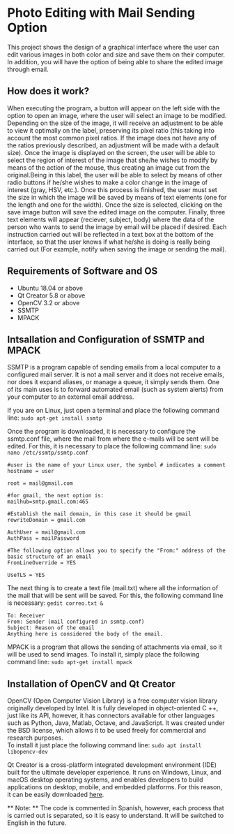 # Photo Editing with Mail Sending Option

This project shows the design of a graphical interface where the user can edit various images in both color and size and save them on their computer. In addition, you will have the option of being able to share the edited image through email.  

## How does it work?

When executing the program, a button will appear on the left side with the option to open an image, where the user will select an image to be modified. Depending on the size of the image, it will receive an adjustment to be able to view it optimally on the label, preserving its pixel ratio (this taking into account the most common pixel ratios. If the image does not have any of the ratios previously described, an adjustment will be made with a default size). Once the image is displayed on the screen, the user will be able to select the region of interest of the image that she/he wishes to modify by means of the action of the mouse, thus creating an image cut from the original.Being in this label, the user will be able to select by means of other radio buttons if he/she wishes to make a color change in the image of interest (gray, HSV, etc.). Once this process is finished, the user must set the size in which the image will be saved by means of text elements (one for the length and one for the width). Once the size is selected, clicking on the save image button will save the edited image on the computer. Finally, three text elements will appear (reciever, subject, body) where the data of the person who wants to send the image by email will be placed if desired. Each instruction carried out will be reflected in a text box at the bottom of the interface, so that the user knows if what he/she is doing is really being carried out (For example, notify when saving the image or sending the mail).

## Requirements of Software and OS

* Ubuntu 18.04 or above
* Qt Creator 5.8 or above
* OpenCV 3.2 or above
* SSMTP
* MPACK

## Intsallation and Configuration of SSMTP and MPACK

SSMTP is a program capable of sending emails from a local computer to a configured mail server. It is not a mail server and it does not receive emails, nor does it expand aliases, or manage a queue, it simply sends them. One of its main uses is to forward automated email (such as system alerts) from your computer to an external email address.  

If you are on Linux, just open a terminal and place the following command line: `sudo apt-get install ssmtp`  

Once the program is downloaded, it is necessary to configure the ssmtp.conf file, where the mail from where the e-mails will be sent will be edited. For this, it is necessary to place the following command line: `sudo nano /etc/ssmtp/ssmtp.conf`  
  
```
#user is the name of your Linux user, the symbol # indicates a comment
hostname = user  

root = mail@gmail.com  

#for gmail, the next option is:  
mailhub=smtp.gmail.com:465  

#Establish the mail domain, in this case it should be gmail  
rewriteDomain = gmail.com  

AuthUser = mail@gmail.com  
AuthPass = mailPassword  

#The following option allows you to specify the "From:" address of the basic structure of an email  
FromLineOverride = YES  

UseTLS = YES
```  

The next thing is to create a text file (mail.txt) where all the information of the mail that will be sent will be saved. For this, the following command line is necessary: `gedit correo.txt &`  

```
To: Receiver
From: Sender (mail configured in ssmtp.conf)
Subject: Reason of the email
Anything here is considered the body of the email.
```  

  
MPACK is a program that allows the sending of attachments via email, so it will be used to send images. To install it, simply place the following command line: `sudo apt-get install mpack`  

## Installation of OpenCV and Qt Creator

OpenCV (Open Computer Vision Library) is a free computer vision library originally developed by Intel. It is fully developed in object-oriented C ++, just like its API, however, it has connectors available for other languages such as Python, Java, Matlab, Octave, and JavaScript. It was created under the BSD license, which allows it to be used freely for commercial and research purposes.  
To install it just place the following command line: `sudo apt install libopencv-dev`  

Qt Creator is a cross-platform integrated development environment (IDE) built for the ultimate developer experience. It runs on Windows, Linux, and macOS desktop operating systems, and enables developers to build applications on desktop, mobile, and embedded platforms. For this reason, it can be easily downloaded [here](https://www.qt.io/download).



** Note: ** The code is commented in Spanish, however, each process that is carried out is separated, so it is easy to understand. It will be switched to English in the future.




